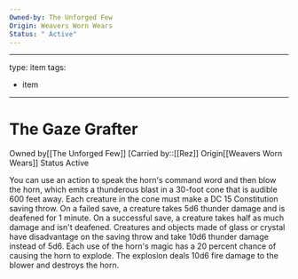 ```yaml
---
Owned-by: The Unforged Few
Origin: Weavers Worn Wears
Status: " Active"
---
```


---
type: item
tags:
- item
---

# The Gaze Grafter

<span class="dataview inline-field"><span class="inline-field-key">Owned by</span><span class="inline-field-value">[[The Unforged Few]]</span></span>
[Carried by::[[Rez]]
<span class="dataview inline-field"><span class="inline-field-key">Origin</span><span class="inline-field-value">[[Weavers Worn Wears]]</span></span>
<span class="dataview inline-field"><span class="inline-field-key">Status</span><span class="inline-field-value"> Active</span></span>

You can use an action to speak the horn's command word and then blow the horn, which emits a thunderous blast in a 30-foot cone that is audible 600 feet away. Each creature in the cone must make a DC 15 Constitution saving throw. On a failed save, a creature takes 5d6 thunder damage and is deafened for 1 minute. On a successful save, a creature takes half as much damage and isn't deafened. Creatures and objects made of glass or crystal have disadvantage on the saving throw and take 10d6 thunder damage instead of 5d6. Each use of the horn's magic has a 20 percent chance of causing the horn to explode. The explosion deals 10d6 fire damage to the blower and destroys the horn.
